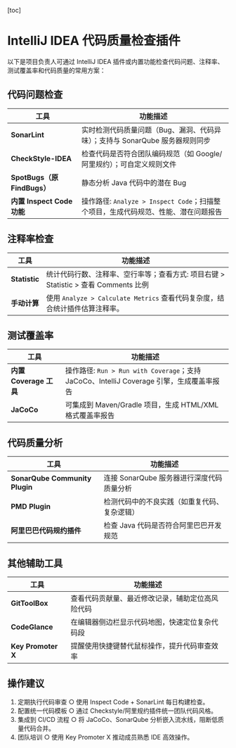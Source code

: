 [toc]

# IntelliJ IDEA 代码质量检查插件

以下是项目负责人可通过 IntelliJ IDEA 插件或内置功能检查代码问题、注释率、测试覆盖率和代码质量的常用方案：

## 代码问题检查

| 工具                        | 功能描述                                                     |
| --------------------------- | ------------------------------------------------------------ |
| **SonarLint**               | 实时检测代码质量问题（Bug、漏洞、代码异味）；支持与 SonarQube 服务器规则同步 |
| **CheckStyle-IDEA**         | 检查代码是否符合团队编码规范（如 Google/阿里规约）；可自定义规则文件 |
| **SpotBugs（原 FindBugs）** | 静态分析 Java 代码中的潜在 Bug                               |
| **内置 Inspect Code 功能**  | 操作路径: `Analyze > Inspect Code`；扫描整个项目，生成代码规范、性能、潜在问题报告 |

## 注释率检查

| 工具          | 功能描述                                                     |
| ------------- | ------------------------------------------------------------ |
| **Statistic** | 统计代码行数、注释率、空行率等；查看方式: 项目右键 > Statistic > 查看 Comments 比例 |
| **手动计算**  | 使用 `Analyze > Calculate Metrics` 查看代码复杂度，结合统计插件估算注释率。 |

## 测试覆盖率

| 工具                   | 功能描述                                                     |
| ---------------------- | ------------------------------------------------------------ |
| **内置 Coverage 工具** | 操作路径: `Run > Run with Coverage`；支持 JaCoCo、IntelliJ Coverage 引擎，生成覆盖率报告 |
| **JaCoCo**             | 可集成到 Maven/Gradle 项目，生成 HTML/XML 格式覆盖率报告     |

## 代码质量分析

| 工具                           | 功能描述                                     |
| ------------------------------ | -------------------------------------------- |
| **SonarQube Community Plugin** | 连接 SonarQube 服务器进行深度代码质量分析    |
| **PMD Plugin**                 | 检测代码中的不良实践（如重复代码、复杂逻辑） |
| **阿里巴巴代码规约插件**       | 检查 Java 代码是否符合阿里巴巴开发规范       |

## 其他辅助工具

| 工具               | 功能描述                                         |
| ------------------ | ------------------------------------------------ |
| **GitToolBox**     | 查看代码贡献量、最近修改记录，辅助定位高风险代码 |
| **CodeGlance**     | 在编辑器侧边栏显示代码地图，快速定位复杂代码段   |
| **Key Promoter X** | 提醒使用快捷键替代鼠标操作，提升代码审查效率     |

## 操作建议

1. 定期执行代码审查
     ○ 使用 Inspect Code + SonarLint 每日构建检查。
2. 配置统一代码模板
     ○ 通过 Checkstyle/阿里规约插件统一团队代码风格。
3. 集成到 CI/CD 流程
     ○ 将 JaCoCo、SonarQube 分析嵌入流水线，阻断低质量代码合并。
4. 团队培训
     ○ 使用 Key Promoter X 推动成员熟悉 IDE 高效操作。